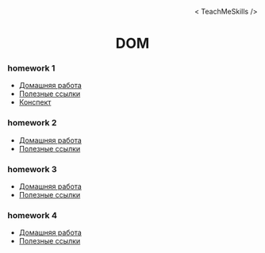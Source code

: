 <p align='right'>< TeachMeSkills /></p>
<h1 align='center'>DOM</h1>

### homework 1

- [Домашняя работа](./hw-1/hw-1.md)
- [Полезные ссылки](./hw-1/links.md)
- [Конспект](./hw-1/abstract.md)

### homework 2

- [Домашняя работа](./hw-2/hw-2.md)
- [Полезные ссылки](./hw-2/links.md)

### homework 3

- [Домашняя работа](./hw-3/hw-3.md)
- [Полезные ссылки](./hw-3/links.md)

### homework 4

- [Домашняя работа](./hw-4/hw-4.md)
- [Полезные ссылки](./hw-4/links.md)

